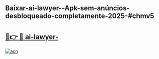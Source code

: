 ## Baixar-ai-lawyer--Apk-sem-anúncios-desbloqueado-completamente-2025-#chmv5

# <h2><a href="https://ainizakaria.my?title=ai-lawyer-&ref=20M">🔗👉 🔴 ai-lawyer-</a></h2>

[![acn](https://github.com/user-attachments/assets/0f9c940e-d8b0-45ae-aac7-cd30a18b3e1c)](https://ainizakaria.my?title=ai-lawyer-&ref=20M)

